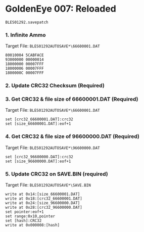 # GoldenEye 007: Reloaded 

`BLES01292.savepatch`

### 1. Infinite Ammo

Target File: `BLES01292AUTOSAVE*\66600001.DAT`

```
80010004 5CABFACE
93000000 00000014
18000000 00007FFF
18000006 00007FFF
1800000C 00007FFF
```

### 2.  Update CRC32 Checksum (Required)
### 3. Get CRC32 & file size of 66600001.DAT (Required)

Target File: `BLES01292AUTOSAVE*\66600001.DAT`

```
set [crc32_66600001.DAT]:crc32
set [size_66600001.DAT]:eof+1
```

### 4. Get CRC32 & file size of 96600000.DAT (Required)

Target File: `BLES01292AUTOSAVE*\96600000.DAT`

```
set [crc32_96600000.DAT]:crc32
set [size_96600000.DAT]:eof+1
```

### 5. Update CRC32 on SAVE.BIN (required)

Target File: `BLES01292AUTOSAVE*\SAVE.BIN`

```
write at 0x14:[size_66600001.DAT]
write at 0x18:[crc32_66600001.DAT]
write at 0x24:[size_96600000.DAT]
write at 0x28:[crc32_96600000.DAT]
set pointer:eof+1
set range:0x10,pointer
set [hash]:CRC32
write at 0x000008:[hash]
```

